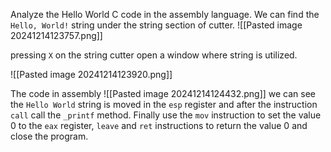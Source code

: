 Analyze the Hello World C code in the assembly language.
We can find the `Hello, World!` string under the string section of cutter.
![[Pasted image 20241214123757.png]]

pressing `X` on the string cutter open a window where string is utilized.

![[Pasted image 20241214123920.png]]


The code in assembly
![[Pasted image 20241214124432.png]]
 we can see the `Hello World` string is moved in the `esp` register and after the instruction `call` call the `_printf` method. Finally use the `mov` instruction to set the value 0 to the `eax` register, `leave` and `ret` instructions to return the value 0 and close the program.
  